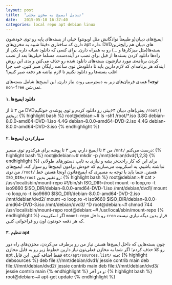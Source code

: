 ```yaml
---
layout: post
title:  "تبدیل ایمیج به مخزن محلی"
date:   2015-05-10 16:37:40
categories: local repo apt debian linux
---
```

ایمیج‌های دبیان(و طبیعتاً نوادگانش مثل اوبونتو) خیلی از بسته‌های پایه رو توی خودشون دارن که ساختاری دقیقا شبیه به مخزن‌های apt داره. DVDهای دبیان هم رایج‌ترین بسته‌ها(مثل میزکارها و ...) رو به همراه دارن. برای کسی که دانلود شبانه داره یکی از راه‌ها دانلود کردن بسته‌ها از قبل برای نصب در آینده‌ست. مسلما خیلی‌ها بعد از نصب کردن برنامه‌ی مورد نیازشون بسته‌های دانلود شده رو حذف می‌کنن و بدی این روش اینه‌که هر برنامه‌ای که لازم دارین باید تا دانلودش توی ساعت رایگان صبر کنین. خب چرا اغلب بسته‌ها رو دانلود نکنیم تا لازم نباشه هر دفعه صبر کنیم؟
<!-- ادامه -->

**توجه!** همه‌ی فرمان‌های زیر به دسترسی روت نیاز دارن. این ایمیج‌ها شامل بسته‌های `non-free` نمی‌شن.

#### ۱. دانلود ایمیج‌ها ####
من ۳ تا از DVDهای دبیان ۶۴بیتی رو دانلود کردم و توی پوشه‌ی خونگیم(یعنی `/root/`) ریختم:
{% highlight bash %}
root@debian:~# ls -sh1 /root/*.iso
3.8G debian-8.0.0-amd64-DVD-1.iso
4.4G debian-8.0.0-amd64-DVD-2.iso
4.4G debian-8.0.0-amd64-DVD-3.iso
{% endhighlight %}

#### ۲. سوارکردن ایمیج‌ها ####
من ۳ تا ایمیج دارم، پس ۳ تا پوشه برای هرکدوم توی مسیر `/mnt/` درست می‌کنم:
{% highlight bash %}
root@debian:~# mkdir -p /mnt/debian/dvd{1,2,3}
{% endhighlight %}
برای این که کار راحت‌تر بشه و نیازی به تایپ دستورهای طولانی نداشته باشیم، یه اسکریپت می‌سازیم که خودش برامون ایمیج‌ها رو سوار کنه. ایمیج‌های من توی `/root/` هستن. شما باید با توجه به مسیری که ایمیج‌هاتون اونجا هستن خط `ISO_DIR=/root` رو تغییر بدین:
{% highlight bash %}
root@debian:~# cat > /usr/local/sbin/mount-repo
#!/bin/sh
ISO_DIR=/root
mount -o loop,ro -t iso9660 $ISO_DIR/debian-8.0.0-amd64-DVD-1.iso /mnt/debian/dvd1/
mount -o loop,ro -t iso9660 $ISO_DIR/debian-8.0.0-amd64-DVD-2.iso /mnt/debian/dvd2/
mount -o loop,ro -t iso9660 $ISO_DIR/debian-8.0.0-amd64-DVD-3.iso /mnt/debian/dvd3/
^D
root@debian:~# chmod 744 /usr/local/sbin/mount-repo
root@debian:~# /usr/local/sbin/mount-repo
{% endhighlight %}
اگر اسکریپت `mount-repo` رو داخل `cron` قرار بدین دیگه نیازی نیست که هر دفعه خودتون اون رو فراخوانی کنین.

#### ۳. تنظیم apt ####
چون بسته‌هایی که داخل ایمیج‌ها هستن نیاز من رو برطرف می‌کردن، مخزن‌های راه دور رو کلا حذف کردم؛ اگر شما به مخازن فعلی‌تون نیاز دارین خطوط زیر رو به فایل مخازن apt فقط اضافه کنین. این فایل `etc/apt/sources.list/` منه:
{% highlight debsources %}
deb file:///mnt/debian/dvd1/ jessie contrib main
deb file:///mnt/debian/dvd2/ jessie contrib main
deb file:///mnt/debian/dvd3/ jessie contrib main
{% endhighlight %}
و در آخر:
{% highlight bash %}
root@debian:~# apt-get update
{% endhighlight %}
